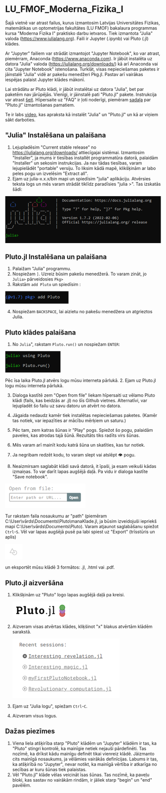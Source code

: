 # LU_FMOF_Moderna_Fizika_I

Šajā vietnē var atrast failus, kurus izmantosim Latvijas Universitātes Fizikas, matemātikas un optometrijas fakultātes (LU FMOF) bakalaura programmas kursa "Moderna Fizika I" praktisko darbu ietvaros. Tiek izmantota "Julia" valoda (https://www.julialang.org). Faili ir Jupyter (.ipynb) vai Pluto (.jl) klādes. 

Ar "Jupyter" failiem var strādāt izmantojot "Jupyter Notebook", ko var atrast, piemērram, Anaconda (https://www.anaconda.com). Ir jābūt instalēta uz datora "Julia" valoda (https://julialang.org/downloads/) kā arī Anaconda vai cita "Jupyter Notebook" istenošana.  Turklāt, visas nepieciešamas paketes ir jāinstalē "Julia" vidē ar pakešu menedžeri Pkg.jl. Pastav arī vairākas iespējas palaist Jupyter klādes mākonī.  

Lai strādātu ar Pluto klādi, ir jābūt instalētai uz datora "Julia", bet par paketēm nav jārūpējās. Vienīgi, ir jāinstalē pati "Pluto.jl" pakete. Instrukcija var atrast [šeit](https://www.juliapackages.com/p/pluto). Hīpersaite uz "FAQ" ir ļoti noderīgi, piemēram [sadaļa](https://github.com/fonsp/Pluto.jl/wiki/%F0%9F%94%8E-Basic-Commands-in-Pluto) par "Pluto.jl" izmantošanas pamatiem.     

Te ir labs [video](https://www.youtube.com/embed/OOjKEgbt8AI), kas apraksta kā instalēt "Julia" un "Pluto.jl" un kā ar viņiem sākt darboties.


## "Julia" Instalēšana un palaišana
1. Lejupladēsim "Current stable release" no https://julialang.org/downloads/ attiecīgajai sistēmai. Izmantosim "Installer", ja mums ir tiesības installēt programmatūra datorā, palaidām "Installer" un sekosim instrukcijas. Ja nav tādas tiesības, varam lejupielādēt "portable" versiju. To liksim kādā mapē, klikšķinām ar labo peles pogu un izvelēsim "Extract all". 
2. Ejam uz julia-x.x.x/bin mapi un spiedīsim "julia" aplikāciju. Atvērsies teksta logs un mēs varam strādāt tiklīdz paradīsies "julia >". Tas izskatās šādi:

![This is an image](/assets/images/Julia-startup.PNG)

## Pluto.jl Instalēšana un palaišana
1. Palaižam "Julia" programmu.
3. Nospiežam `]`. Uzreiz būsim pakešu menedžerā. To varam zināt, jo `Julia>` pārveidosies `Pkg>`
4. Rakstām `add Pluto` un spiedīsim <ENTER>:
  
![add_Pluto](/assets/images/add_Pluto.PNG)
  
4. Nospiežam `BACKSPACE`, lai aizietu no pakešu menedžera un atgrieztos Julia. 
  
## Pluto klādes palaišana
1. No `Julia`", rakstam `Pluto.run()` un nospiežam `ENTER`:
  
![Pluto_run](/assets/images/Pluto_run.PNG)

Pēc īsa laika Pluto.jl atvērs logu mūsu interneta pārlukā.
2. Ejam uz Pluto.jl logu mūsu interneta pārlukā.
  
3. Dialoga kastītē zem "Open from file" liekam hīpersaiti uz vēlamo Pluto klādi (fails, kas beidzās ar .jl) no šīs Github vietnes. Alternatīvi, var lejupladēt šo failu uz savu datoru un atvērt no datora. 
  
4. Jāgaida nedaudz kamēr tiek instalētas nepieciešamas paketes. (Kamēr tas notiek, var iepazīties ar mācību mērķiem un saturu.)
  
5. Pēc tam, zem katras šūnas ir "Play" pogs. Spiežot šo pogu, palaidām paveles, kas atrodas tajā šūnā. Rezultāts tiks radīts virs šūnas. 
  
6. Mēs varam arī mainīt kodu katrā šūna un skatīties, kas tur notiek.
  
7. Ja negribam redzēt kodu, to varam slept vai atslēpt 👁️ pogu. 
  
8. Neaizmirsam saglabāt klādi savā datorā, it īpaši, ja esam veikuši kādas izmaiņas. To var darīt lapas augšējā daļā. Pa vidu ir dialoga kastīte "Save notebook". 
   
  ![file_dialog](/assets/images/Open_from_file.PNG)
   
  Tur rakstam faila nosaukumu ar "path" (piemēram C:\User\vārds\Documents\Pluto\manaKlade.jl, ja būsim izveidojuši iepriekš mapi C:\User\vārds\Documents\Pluto). Varam atjaunot saglabāšanu spiežot `Ctrl`-`S`. Vēl var lapas augšējā pusē pa labi spiest uz "Export" (trīsstūris un aplis) 
  
  ![export](/assets/images/export.PNG) 
  
  un eksportēt mūsu klādē 3 formātos: .jl, .html vai .pdf. 
  
## Pluto.jl aizveršāna

1. Klikšķinām uz "Pluto" logo lapas augšējā daļā pa kreisi.
  
   ![menu](/assets/images/main_menu.PNG) 
  
2. Aizveram visas atvērtas klādes, kliķšinot "x" blakus atvērtām klādēm sarakstā.
  
     ![exit](/assets/images/logging-out.PNG) 
  
3. Ejam uz "Julia logu", spiežam `Ctrl`-`C`. 
4. Aizveram visus logus. 
  
## Dažas piezīmes
1. Viena liela atšķirība starp "Pluto" klādēm un "Jupyter" klādēm ir tas, ka "Pluto" stingri kontrolē, ka mainīgie netiek nejauši pārdefinēti. Tas nozīmē, ka drīkst kādu mainīgu definēt tikai vienreiz klādē. Jāizmanto cits mainīgā nosaukums, ja vēlāmies vairākās definīcijas. Labums ir tas, ka atšķirībā no "Jupyter", nevar notikt, ka mainīgā vērtība ir atkarīga no secības ar kuru šūnas tiek palaistas. 
2. Vēl "Pluto.jl" klāde vēlas veicināt īsas šūnas. Tas nozīmē, ka paveļu bloki, kas sastav no vairākām rindām, ir jāliek starp "begin" un "end" pavēlēm.  
